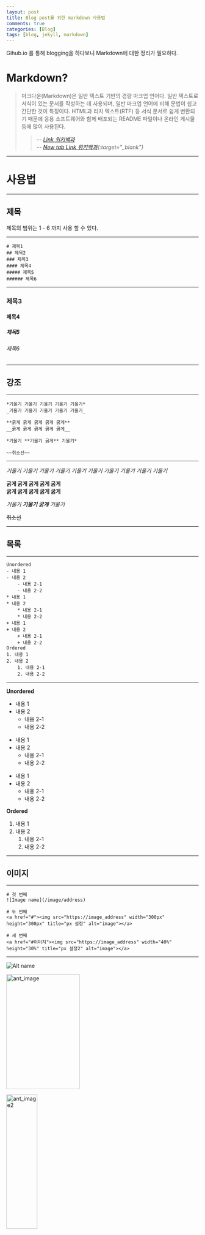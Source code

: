 ```yaml
---
layout: post
title: Blog post를 위한 markdown 사용법
comments: true
categories: [Blog]
tags: [blog, jekyll, markdown]
---
```

Gihub.io 를 통해 blogging을 하다보니 Markdown에 대한 정리가 필요하다.

# Markdown?
>마크다운(Markdown)은 일반 텍스트 기반의 경량 마크업 언어다. 일반 텍스트로 서식이 있는 문서를 작성하는 데 사용되며, 일반 마크업 언어에 비해 문법이 쉽고 간단한 것이 특징이다. HTML과 리치 텍스트(RTF) 등 서식 문서로 쉽게 변환되기 때문에 응용 소프트웨어와 함께 배포되는 README 파일이나 온라인 게시물 등에 많이 사용된다.
>
>> -- <cite>[Link 위키백과][1]</cite>   
>> -- <cite>[New tab Link 위키백과](https://ko.wikipedia.org/wiki/%EB%A7%88%ED%81%AC%EB%8B%A4%EC%9A%B4){:target="_blank"}</cite>

[1]: https://ko.wikipedia.org/wiki/%EB%A7%88%ED%81%AC%EB%8B%A4%EC%9A%B4

---
# 사용법
---
## 제목  
제목의 범위는 1 - 6 까지 사용 할 수 있다.  

---
``` 
# 제목1
## 제목2
### 제목3
#### 제목4
##### 제목5
###### 제목6
```
---
### 제목3
#### 제목4
##### 제목5
###### 제목6
---
## 강조
---
```
*기울기 기울기 기울기 기울기 기울기*
_기울기 기울기 기울기 기울기 기울기_

**굵게 굵게 굵게 굵게 굵게**
__굵게 굵게 굵게 굵게 굵게__

*기울기 **기울기 굵게** 기울기*

~~취소선~~
```

---
*기울기 기울기 기울기 기울기 기울기*
_기울기 기울기 기울기 기울기 기울기_   

**굵게 굵게 굵게 굵게 굵게**  
__굵게 굵게 굵게 굵게 굵게__   

*기울기 **기울기 굵게** 기울기*   

~~취소선~~

---
## 목록
---
```
Unordered
- 내용 1
- 내용 2
    - 내용 2-1
    - 내용 2-2
* 내용 1
* 내용 2
    * 내용 2-1
    * 내용 2-2
+ 내용 1
+ 내용 2
    + 내용 2-1
    + 내용 2-2
Ordered
1. 내용 1
2. 내용 2
    1. 내용 2-1
    2. 내용 2-2
```
---
**Unordered**
- 내용 1
- 내용 2
    - 내용 2-1
    - 내용 2-2
* 내용 1
* 내용 2
    * 내용 2-1
    * 내용 2-2
+ 내용 1
+ 내용 2
    + 내용 2-1
    + 내용 2-2

**Ordered**
1. 내용 1
2. 내용 2
    1. 내용 2-1
    2. 내용 2-2

---
## 이미지
---
```
# 첫 번째
![Image name](/image/address) 

# 두 번째
<a href="#"><img src="https://image_address" width="300px" height="300px" title="px 설정" alt="image"></a> 

# 세 번째
<a href="#이미지"><img src="https://image_address" width="40%" height="30%" title="px 설정2" alt="image"></a> 
```
---
![Alt name](/assets/img/favicons/android-chrome-192x192.png) 

<a href="#"><img src="https://won-u.github.io/assets/img/favicons/android-chrome-192x192.png" width="192px" height="300px" title="px 설정" alt="ant_image"></a>

<a href="#이미지"><img src="https://won-u.github.io/assets/img/favicons/android-chrome-192x192.png" width="40%" height="30%" title="px 설정2" alt="ant_image2"></a>

---
## 링크

---
```
# 첫 번째
[첫 번째 링크][id_1]

[id_1]: https://first_link_uri

# 두 번째
[두 번째 링크](https://second_link_uri)

# 세 번째 (새 탭 링크)
[세 번째 링크][id_2]{:target="_blank"}

[id_2]: https://third_link_uri

# 네 번째 (새 탭 링크)
[네 번째 링크](https://fourth_link_uri "Hinting"){:target="_blank"}

# 다섯 번째 (이미지 링크)
<a href="https://image_address"><img src="https://image_address" width="300px" alt="image"></a> 

# 여섯 번째
* 외부링크: <http://example.com>
```

---

[Google][id_1]

[id_1]: https://www.google.com/  

[Amazon](https://www.amazon.com/)

[Apple(new tab)][id_2]{:target="_blank"}

[id_2]: https://www.apple.com

[GitHub(new tab)](https://www.github.com "깃 허브"){:target="_blank"}

<a href="https://www.github.com"><img src="https://won-u.github.io/assets/img/favicons/android-chrome-192x192.png" width="300px" alt="ant_image"></a> 

* 외부링크: <http://example.com>

---
## 코드 블록
---
```
    ```cpp
    #include <iostream>
    int32_t main() {
        return 0;
    }
    ```

    This is a normal paragraph:

    #include <iostream>
    int32_t main() {
        return 0;
    }
    
    end code block.
```
---
```cpp
#include <iostream>

int32_t main() {
    return 0;
}
```
This is a normal paragraph:

    #include <iostream>
    int32_t main() {
        return 0;
    }
    
end code block.

---
## 인라인 코드
---
```
Blah blah `std::cout << "출력" << std::endl;` blah blah~
```
---
Blah blah `std::cout << "출력" << std::endl;` blah blah~
---
## 인용구
---
```
Blah blah ~
> Block quotes
> 
> Block quotes 2
> 
> -- Block quotes 3
>> Block quotes 4  
>> -- Block quotes 5  
```
---
Blah blah ~
> Block quotes
> 
> Block quotes 2
> 
> -- Block quotes 3
>> Block quotes 4  
>> -- Block quotes 5  

---
## 테이블
---
```
| Name | Name |
| --- | --- |
| column a-2 | column b-2 |
| column a-3 | column b-3 |
```
---

| Name First | Name Second |
| --- | --- |
| column a-2 | column b-2 |
| column a-3 | column b-3 |

---
## 체크박스
---
- [x] Complete 1
- [ ] Incomplete 1
- [ ] Incomplete 2
- [x] Complete2

---
## 수평선 <hr/>
---
```
* * *

***

*****

- - -

---------------------------------------
```
---
* * *`

***

*****

- - -

---------------------------------------
## Github emoji
---
```
GitHub supports emoji!   
:+1: :sparkles: :camel: :tada:   
:rocket: :metal: :octocat:  
:smiley: 
```
GitHub supports emoji!   
:+1: :sparkles: :camel: :tada:   
:rocket: :metal: :octocat:  
:smiley: 

---
# 참고
>-- <https://post.naver.com/viewer/postView.nhn?volumeNo=24627214&memberNo=42458017>   
>-- <https://gist.github.com/ihoneymon/652be052a0727ad59601>